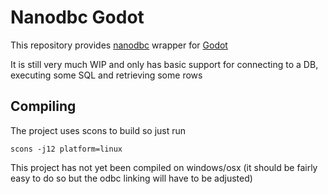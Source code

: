 # Nanodbc Godot

This repository provides [nanodbc](https://github.com/nanodbc/nanodbc) wrapper for [Godot](https://github.com/godotengine/godot)

It is still very much WIP and only has basic support for connecting to a DB, executing some SQL and retrieving some rows

## Compiling

The project uses scons to build so just run 

```
scons -j12 platform=linux
```

This project has not yet been compiled on windows/osx (it should be fairly easy to do so but the odbc linking will have to be adjusted)



